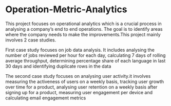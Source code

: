# Operation-Metric-Analytics

This project focuses on operational analytics which is a crucial process in analysing a company’s end to end operations. The goal is to identify areas where the company needs to make the improvements.This project mainly involves 2 case studies.

 First case study focuses on job data analysis. It includes analysing the number of jobs reviewed per hour for each day, calculating 7 days of rolling average throughput, determining percentage share of each language in last 30 days and identifying duplicate rows in the data
 
 The second case study focuses on analysing user activity.it involves measuring the activeness of users on a weekly basis, tracking user growth over time for a product, analysing user retention on a weekly basis after signing up for a product, measuring user engagement per device and calculating email engagement metrics
    
